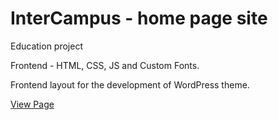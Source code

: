 # InterCampus - home page site

Education project

Frontend - HTML, CSS, JS and Custom Fonts.

Frontend layout for the development of WordPress theme.

[View Page](https://pekarskyi.github.io/intercampus.github.io/)
